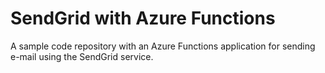 SendGrid with Azure Functions
=============================

A sample code repository with an Azure Functions application for sending e-mail using the SendGrid service.
